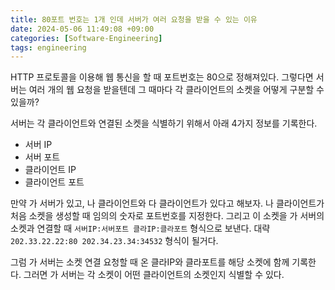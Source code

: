 ```yaml
---
title: 80포트 번호는 1개 인데 서버가 여러 요청을 받을 수 있는 이유
date: 2024-05-06 11:49:08 +09:00
categories: [Software-Engineering]
tags: engineering
---
```


HTTP 프로토콜을 이용해 웹 통신을 할 때 포트번호는 80으로 정해져있다. 
그렇다면 서버는 여러 개의 웹 요청을 받을텐데 그 때마다 각 클라이언트의 소켓을 어떻게 구분할 수 있을까? 

서버는 각 클라이언트와 연결된 소켓을 식별하기 위해서 아래 4가지 정보를 기록한다. 
- 서버 IP
- 서버 포트
- 클라이언트 IP 
- 클라이언트 포트 

만약 가 서버가 있고, 나 클라이언트와 다 클라이언트가 있다고 해보자. 나 클라이언트가 처음 소켓을 생성할 때 임의의 숫자로 포트번호를 지정한다. 
그리고 이 소켓을 가 서버의 소켓과 연결할 때 `서버IP:서버포트 클라IP:클라포트` 형식으로 보낸다. 대략 `202.33.22.22:80 202.34.23.34:34532` 형식이 될거다. 

그럼 가 서버는 소켓 연결 요청할 때 온 클라IP와 클라포트를 해당 소켓에 함께 기록한다. 그러면 가 서버는 각 소켓이 어떤 클라이언트의 소켓인지 식별할 수 있다. 
